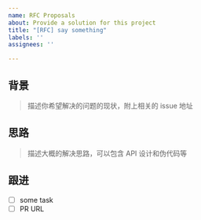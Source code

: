 ```yaml
---
name: RFC Proposals
about: Provide a solution for this project
title: "[RFC] say something"
labels: ''
assignees: ''

---
```


<!-- 相关 RFC 示例：https://git.io/fphwy -->

## 背景

> 描述你希望解决的问题的现状，附上相关的 issue 地址

## 思路

> 描述大概的解决思路，可以包含 API 设计和伪代码等

## 跟进

- [ ] some task
- [ ] PR URL
